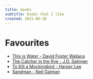 ```yaml
---
title: books
subtitle: books that I like
created: 2021-06-18
---
```


# Favourites

- [This is Water - David Foster Wallace](https://www.librarything.com/work/7964111)
- [The Catcher in the Rye - J.D. Salinger](https://www.librarything.com/work/4053418)
- [To Kill a Mockingbird - Harper Lee](https://www.librarything.com/work/3092)
- [Sandman - Neil Gaiman](https://en.wikipedia.org/wiki/The_Sandman_(comic_book))
